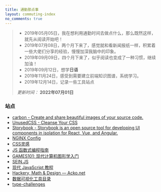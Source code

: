 ```yaml
---
title: 通勤那点事
layout: commuting-index
no_comments: true
---
```


>- 2019年05月05日，我在想利用通勤时间去做点什么，那么既然这样，就先从阅读开始吧！
>- 2019年07月08日，两个月下来了，感觉就和看新闻报纸一样，积累着一些大佬们分享的经验，慢慢加深我脑中的印象。
>- 2019年09月09日，四个月下来了，似乎阅读也变成了一种习惯，继续加油！
>- 2019年09月12日，想学**日语**
>- 2019年11月24日，感受到需要建立前端知识图谱，系统学习。
>- 2019年12月14日，记录一些工具站点
>
>*更新时间：* **2022年07月01日**

### 站点

- [carbon - Create and share beautiful images of your source code\.](https://carbon.now.sh/)
- [UnusedCSS - Cleanse Your CSS](https://unused-css.com/)
- [Storybook - Storybook is an open source tool for developing UI components in isolation for React, Vue, and Angular.](https://storybook.js.org/)
- [NGINX Config](https://www.digitalocean.com/community/tools/nginx)
- [CSS灵感](https://chokcoco.github.io/CSS-Inspiration/)
- [JS 函数式编程指南](https://llh911001.gitbooks.io/mostly-adequate-guide-chinese/content/)
- [GAMES101: 现代计算机图形学入门](https://sites.cs.ucsb.edu/~lingqi/teaching/games101.html)
- [SEIN.JS](https://seinjs.com/cn/overview)
- [现代 JavaScript 教程](https://zh.javascript.info/)
- [Hackery, Math & Design — Acko.net](http://acko.net/)
- [数据可视化工具目录](https://datavizcatalogue.com/ZH/index.html)
- [type-challenges](https://github.com/type-challenges/type-challenges)
